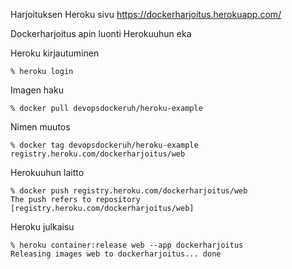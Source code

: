 Harjoituksen Heroku sivu https://dockerharjoitus.herokuapp.com/

Dockerharjoitus apin luonti Herokuuhun eka

Heroku kirjautuminen

    % heroku login

Imagen haku

    % docker pull devopsdockeruh/heroku-example

Nimen muutos

    % docker tag devopsdockeruh/heroku-example registry.heroku.com/dockerharjoitus/web

Herokuuhun laitto

    % docker push registry.heroku.com/dockerharjoitus/web
    The push refers to repository [registry.heroku.com/dockerharjoitus/web]

Heroku julkaisu

    % heroku container:release web --app dockerharjoitus
    Releasing images web to dockerharjoitus... done
